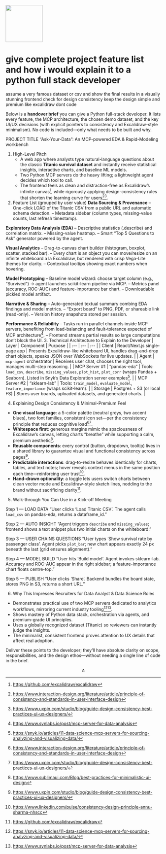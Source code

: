 <img src="https://r2cdn.perplexity.ai/pplx-full-logo-primary-dark%402x.png" class="logo" width="120"/>

# give complete project feature list and how i would explain it to a python full stack developer

assume a very famous dataset or csv and show the final results in a visually stunning frontend
check for design consistency
keep the design simple and premium like excalidraw
dont code

Below is a **handover brief** you can give a Python full-stack developer.
It lists every feature, the MCP architecture, the chosen demo dataset, and the key UI/UX decisions (with explicit pointers to consistency and Excalidraw-style minimalism).
No code is included—only what needs to be built and why.

PROJECT TITLE
“Ask-Your-Data”: An MCP-powered EDA \& Rapid-Modeling workbench

1. High-Level Pitch
    - A web app where analysts type natural-language questions about the classic **Titanic survival dataset** and instantly receive statistical insights, interactive charts, and baseline ML models.
    - Two Python MCP servers do the heavy lifting; a lightweight agent decides which tool to call.
    - The frontend feels as clean and distraction-free as Excalidraw’s infinite canvas[^1], while rigorously applying design-consistency rules that shorten the learning curve for users[^2][^3].
2. Feature List (grouped by user value)
**Data Sourcing \& Provenance**
– One-click LOAD of the Titanic CSV from a public URL and automatic schema detection.
– Metadata sidebar (column types, missing-value counts, last refresh timestamp).

**Exploratory Data Analysis (EDA)**
– Descriptive statistics (.describe) and correlation matrix.
– Missing-value heatmap.
– Smart “Top 5 Questions to Ask” generator powered by the agent.

**Visual Analytics**
– Drag-to-canvas chart builder (histogram, boxplot, scatter, stacked bar).
– Every chart is an object you can move/resize on an infinite whiteboard a la Excalidraw, but rendered with crisp Vega-Lite themes for clarity.
– Contextual tooltips showing exact numbers when hovering.

**Model Prototyping**
– Baseline model wizard: choose target column (e.g., “Survived”) → agent launches scikit-learn pipeline via MCP.
– Metrics panel (accuracy, ROC-AUC) and feature-importance bar chart.
– Downloadable pickled model artifact.

**Narrative \& Sharing**
– Auto-generated textual summary combing EDA findings and model metrics.
– “Export board” to PNG, PDF, or shareable link (read-only).
– Version history snapshots stored per session.

**Performance \& Reliability**
– Tasks run in parallel channels inside MCP servers, benefiting from load-balancing and fault-tolerance expected of MCP architecture[^4].
– Frontend streams partial results so large computations don’t block the UI.
3. Technical Architecture to Explain to the Developer
| Layer | Component | Purpose |
| :-- | :-- | :-- |
| Client | React/Next.js single-page app | Presents Excalidraw-like whiteboard UI, handles drag-and-drop chart objects, speaks JSON over WebSockets for live updates. |
| Agent | `mcp-agent` orchestrator | Receives user chat, chooses the right tool, manages multi-step reasoning. |
| MCP Server \#1 | “pandas-eda” | Tools: `load_csv`, `describe`, `missing_values`, `plot_hist`, `plot_corr` (wraps Pandas + Seaborn). Listed in Snyk’s Data Exploration server examples[^5]. |
| MCP Server \#2 | “sklearn-lab” | Tools: `train_model`, `evaluate_model`, `feature_importance` (wraps scikit-learn). |
| Storage | Postgres + S3 (or local FS) | Stores user boards, uploaded datasets, and generated charts. |

4. Explaining Design Consistency \& Minimal-Premium Feel

- **One visual language**: a 5-color palette (neutral greys, two accent blues), two font families, consistent icon set—per the consistency principle that reduces cognitive load[^2][^3].
- **Whitespace first**: generous margins mimic the spaciousness of Excalidraw’s canvas, letting charts “breathe” while supporting a calm, premium aesthetic[^6].
- **Reusable components**: every control (button, dropdown, tooltip) lives in a shared library to guarantee visual and functional consistency across pages[^3].
- **Predictable interactions**: drag-to-resize behaves identically for charts, tables, and text notes; hover reveals context menus in the same position each time—reinforcing user trust[^7].
- **Hand-drawn optionality**: a toggle lets users switch charts between clean vector mode and Excalidraw-style sketch lines, nodding to the brand without sacrificing clarity[^1].

5. Walk-through You Can Use in a Kick-off Meeting

Step 1 — LOAD DATA
“User clicks ‘Load Titanic CSV’. The agent calls `load_csv` on pandas-eda, returns a dataframe_id.”

Step 2 — AUTO INSIGHT
“Agent triggers `describe` and `missing_values`; frontend shows a text snippet plus two initial charts on the whiteboard.”

Step 3 — USER CHAINS QUESTIONS
“User types ‘Show survival rate by passenger class’. Agent picks `plot_bar`; new chart appears exactly 24 px beneath the last (grid ensures alignment).”

Step 4 — MODEL BUILD
“User hits ‘Build model’. Agent invokes sklearn-lab. Accuracy and ROC-AUC appear in the right sidebar; a feature-importance chart floats centre-top.”

Step 5 — PUBLISH
“User clicks ‘Share’. Backend bundles the board state, stores PNG in S3, returns a short URL.”

6. Why This Impresses Recruiters for Data Analyst \& Data Science Roles

- Demonstrates practical use of two MCP servers dedicated to analytics workflows, mirroring current industry tooling[^5][^4].
- Shows mastery of Python data stack, orchestration via agents, and premium-grade UI principles.
- Uses a globally recognized dataset (Titanic) so reviewers can instantly judge the insights.
- The minimalist, consistent frontend proves attention to UX details that affect real adoption.

Deliver these points to the developer; they’ll have absolute clarity on scope, responsibilities, and the design ethos—without needing a single line of code in the brief.

<div style="text-align: center">⁂</div>

[^1]: https://github.com/excalidraw/excalidraw

[^2]: https://www.interaction-design.org/literature/article/principle-of-consistency-and-standards-in-user-interface-design

[^3]: https://www.uxpin.com/studio/blog/guide-design-consistency-best-practices-ui-ux-designers/

[^4]: https://www.synlabs.io/post/mcp-server-for-data-analysis

[^5]: https://snyk.io/articles/11-data-science-mcp-servers-for-sourcing-analyzing-and-visualizing-data/

[^6]: https://www.sublimaui.com/Blog/best-practices-for-minimalistic-ui-design

[^7]: https://www.linkedin.com/pulse/consistency-design-principle-annu-sharma-nhscc

[^8]: https://www.projectpro.io/article/mcp-projects/1142

[^9]: https://www.turing.com/blog/full-stack-project-ideas-for-software-developers

[^10]: https://qrvey.com/blog/create-stunning-data-visualizations/

[^11]: https://penji.co/minimalist-ui/

[^12]: https://techrish.com/ui-ux-design-the-essential-guide-to-consistency-in-app-design/

[^13]: https://www.scholarhat.com/tutorial/python/python-full-stack-developer-skills

[^14]: https://www.numberanalytics.com/blog/designing-for-consistency-in-web-ux

[^15]: https://www.lost-pixel.com/blog/ui-consistency-in-design

[^16]: https://www.scholarhat.com/tutorial/python/python-full-stack-developer

[^17]: https://github.com/punkpeye/awesome-mcp-servers

[^18]: https://dev.to/copilotkit/30-mcp-ideas-with-complete-source-code-d8e

[^19]: https://www.arsturn.com/blog/utilize-mcp-servers-real-time-data-analysis-ai-projects

[^20]: https://github.com/reading-plus-ai/mcp-server-data-exploration

[^21]: https://www.fullstackpython.com

[^22]: https://www.ccbp.in/blog/articles/python-full-stack-developer-interview-questions

[^23]: https://www.awwwards.com/websites/data-visualization/

[^24]: https://visme.co/blog/best-data-visualizations/

[^25]: https://blog.hubspot.com/marketing/types-of-graphs-for-data-visualization

[^26]: https://dribbble.com/tags/minimalist-ui

[^27]: https://www.figma.com/resource-library/consistency-in-design/

[^28]: https://www.toptal.com/front-end/front-end-design-principles

[^29]: https://www.weweb.io/blog/front-end-design-guide

[^30]: https://towardsdatascience.com/model-context-protocol-mcp-tutorial-build-your-first-mcp-server-in-6-steps/

[^31]: https://www.anthropic.com/news/agent-capabilities-api

[^32]: https://aws.amazon.com/blogs/machine-learning/harness-the-power-of-mcp-servers-with-amazon-bedrock-agents/

[^33]: https://shopify.engineering/what-is-a-full-stack-data-scientist

[^34]: https://dagster.io/blog/python-project-best-practices

[^35]: https://in.indeed.com/career-advice/finding-a-job/what-is-python-full-stack-developer

[^36]: https://www.stratascratch.com/blog/how-to-become-a-full-stack-data-scientist/

[^37]: https://www.appacademy.io/blog/python-coding-best-practices

[^38]: https://webflow.com/blog/data-visualization-tools

[^39]: https://www.unitedtechno.com/top-10-data-visualization-tools/

[^40]: https://www.bibcit.com/bibblog/en/code-to-diagram/data-and-mind-visualization/excalidraw-code-playground

